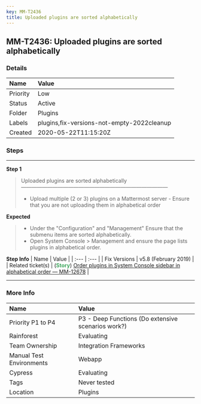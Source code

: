 ```yaml
---
key: MM-T2436
title: Uploaded plugins are sorted alphabetically
---
```


## MM-T2436: Uploaded plugins are sorted alphabetically

### Details

| Name     | Value                                      |
| :------- | :----------------------------------------- |
| Priority | Low                                        |
| Status   | Active                                     |
| Folder   | Plugins                                    |
| Labels   | plugins,fix-versions-not-empty-2022cleanup |
| Created  | 2020-05-22T11:15:20Z                       |

### Steps

<hr/>

**Step 1**

> <article>Uploaded plugins are sorted alphabetically<br>————————————————————————————<ul><li>Upload multiple (2 or 3) plugins on a Mattermost server - Ensure that you are not uploading them in alphabetical order</li></ul></article>

**Expected**

> <article><ul><li>Under the "Configuration" and "Management" Ensure that the submenu items are sorted alphabetically.</li><li>Open System Console &gt; Management and ensure the page lists plugins in alphabetical order.</li></ul></article>

**Step Info**
| Name | Value |
| :--- | :--- |
| Fix Versions | v5.8 (February 2019) |
| Related ticket(s) | (<strong><span style="color: rgb(65, 168, 95);">Story</span></strong>)&nbsp;<a href="http://mmthttps%3A//mattermost.atlassian.net/browse/MM-12678">Order plugins in System Console sidebar in alphabetical order — MM-12678</a> |

<hr/>

### More Info

| Name                     | Value                                              |
| :----------------------- | :------------------------------------------------- |
| Priority P1 to P4        | P3 - Deep Functions (Do extensive scenarios work?) |
| Rainforest               | Evaluating                                         |
| Team Ownership           | Integration Frameworks                             |
| Manual Test Environments | Webapp                                             |
| Cypress                  | Evaluating                                         |
| Tags                     | Never tested                                       |
| Location                 | Plugins                                            |
